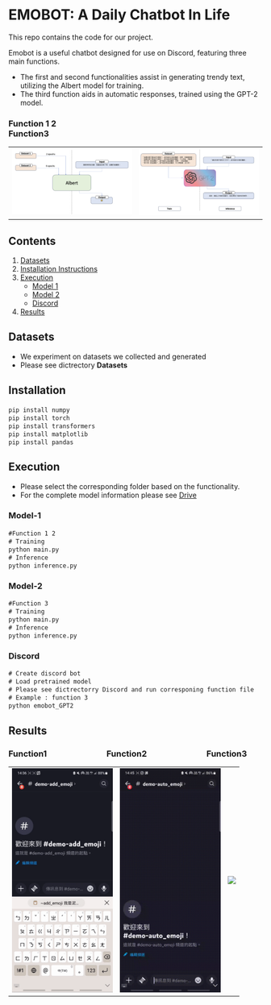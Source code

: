 # EMOBOT: A Daily Chatbot In Life
This repo contains the code for our project.

Emobot is a useful chatbot designed for use on Discord, featuring three main functions. 
* The first and second functionalities assist in generating trendy text, utilizing the Albert model for training.
* The third function aids in automatic responses, trained using the GPT-2 model.
### Function 1 2&emsp;&emsp;&emsp;&emsp;&emsp;&emsp;&emsp;&emsp;&emsp;&emsp;&emsp;&emsp;&emsp;&emsp;&emsp;&emsp;&emsp;&emsp;&emsp;&emsp;               Function3
<table>
  <tr>
    <td><img src="https://github.com/uc-wu/ML-final-project/blob/main/Albert.png" width="800"/></td>
    <td><img src="https://github.com/uc-wu/ML-final-project/blob/main/GPT-2.png" width="800"/></td>
  </tr>
</table>

## Contents
1. [Datasets](#Datasets)
2. [Installation Instructions](#Installation)
3. [Execution](#Execution)
   - [Model 1](#Model-1)
   - [Model 2](#Model-2)
   - [Discord](#Discord)
5. [Results](#Results)
## Datasets
* We experiment on datasets we collected and generated
* Please see dictrectory **Datasets**
## Installation
```
pip install numpy
pip install torch
pip install transformers
pip install matplotlib
pip install pandas
```
## Execution
* Please select the corresponding folder based on the functionality.
* For the complete model information please see [Drive](https://drive.google.com/drive/folders/1Yt165MQ2rKarZ9ROnHOHJ6IaM8IULFT7?usp=share_link)
### Model-1
```
#Function 1 2
# Training
python main.py
# Inference
python inference.py
```
### Model-2

```
#Function 3
# Training
python main.py
# Inference
python inference.py
```
### Discord
```
# Create discord bot 
# Load pretrained model
# Please see dictrectorry Discord and run corresponing function file
# Example : function 3
python emobot_GPT2
```
## Results
### Function1&emsp;&emsp;&emsp;&emsp;&emsp;&emsp;&emsp;                     Function2&emsp;&emsp;&emsp;&emsp;&emsp;&emsp;&emsp;                    Function3
<table>
  <tr>
    <td><img src="https://github.com/uc-wu/ML-final-project/blob/main/result1.gif" width="200"/></td>
    <td><img src="https://github.com/uc-wu/ML-final-project/blob/main/result2.gif" width="200"/></td>
     <td><img src="https://github.com/uc-wu/ML-final-project/blob/main/result3.gif" width="200"/></td>
  </tr>
</table>

